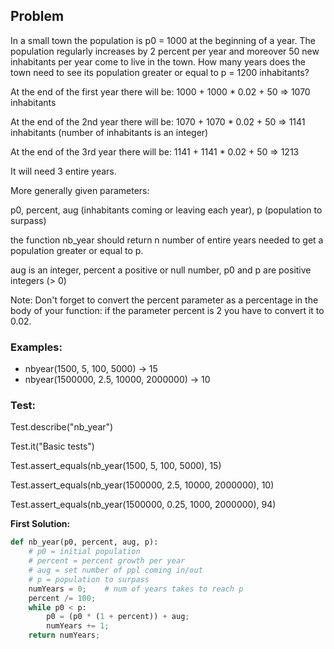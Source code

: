 ## Problem

In a small town the population is p0 = 1000 at the beginning of a year. The population regularly increases by 2 percent per year and moreover 50 new inhabitants per year come to live in the town. How many years does the town need to see its population greater or equal to p = 1200 inhabitants?

At the end of the first year there will be: 
1000 + 1000 * 0.02 + 50 => 1070 inhabitants

At the end of the 2nd year there will be: 
1070 + 1070 * 0.02 + 50 => 1141 inhabitants (number of inhabitants is an integer)

At the end of the 3rd year there will be:
1141 + 1141 * 0.02 + 50 => 1213

It will need 3 entire years.

More generally given parameters:

p0, percent, aug (inhabitants coming or leaving each year), p (population to surpass)

the function nb_year should return n number of entire years needed to get a population greater or equal to p.

aug is an integer, percent a positive or null number, p0 and p are positive integers (> 0)

Note: Don't forget to convert the percent parameter as a percentage in the body of your function: if the parameter percent is 2 you have to convert it to 0.02.


### Examples:
* nbyear(1500, 5, 100, 5000) -> 15
* nbyear(1500000, 2.5, 10000, 2000000) -> 10

### Test:

Test.describe("nb_year")

Test.it("Basic tests")

Test.assert_equals(nb_year(1500, 5, 100, 5000), 15)

Test.assert_equals(nb_year(1500000, 2.5, 10000, 2000000), 10)

Test.assert_equals(nb_year(1500000, 0.25, 1000, 2000000), 94)


**First Solution:**
```python
def nb_year(p0, percent, aug, p):
    # p0 = initial population
    # percent = percent growth per year
    # aug = set number of ppl coming in/out
    # p = population to surpass
    numYears = 0;    # num of years takes to reach p
    percent /= 100;
    while p0 < p:
        p0 = (p0 * (1 + percent)) + aug;
        numYears += 1;
    return numYears;
```
